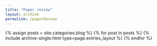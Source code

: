 ```yaml
---
title: "Paper review"
layout: archive
permalink: /paperReview
---
```



{% assign posts = site.categories.blog %}
{% for post in posts %} {% include archive-single.html type=page.entries_layout %} {% endfor %}
